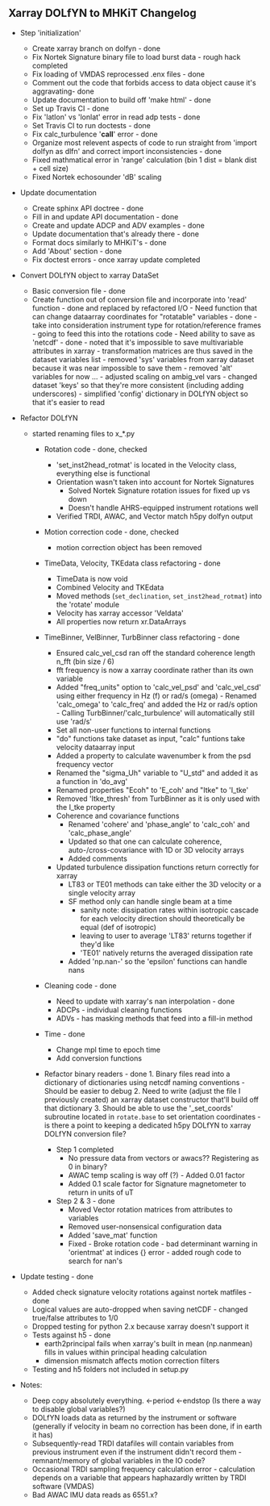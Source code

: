 Xarray DOLfYN to MHKiT Changelog
--------------------------------
- Step 'initialization'
	- Create xarray branch on dolfyn - done
	- Fix Nortek Signature binary file to load burst data - rough hack completed
	- Fix loading of VMDAS reprocessed .enx files - done
	- Comment out the code that forbids access to data object cause it's aggravating- done
	- Update documentation to build off 'make html' - done
	- Set up Travis CI - done
	- Fix 'latlon' vs 'lonlat' error in read adp tests - done
	- Set Travis CI to run doctests - done
	- Fix calc_turbulence '__call__' error - done
	- Organize most relevent aspects of code to run straight from 'import dolfyn as dlfn' and correct import inconsistencies - done
	- Fixed mathmatical error in 'range' calculation (bin 1 dist = blank dist + cell size)
	- Fixed Nortek echosounder 'dB' scaling


- Update documentation
	- Create sphinx API doctree - done
	- Fill in and update API documentation - done
	- Create and update ADCP and ADV examples - done
	- Update documentation that's already there - done
	- Format docs similarly to MHKiT's - done
	- Add 'About' section - done
	- Fix doctest errors - once xarray update completed
	
- Convert DOLfYN object to xarray DataSet
	- Basic conversion file - done
	- Create function out of conversion file and incorporate into 'read' function - done and replaced by refactored I/O
			- Need function that can change dataarray coordinates for "rotatable" variables - done
				- take into consideration instrument type for rotation/reference frames
				- going to feed this into the rotations code
			- Need ability to save as 'netcdf' - done
				- noted that it's impossible to save multivariable attributes in xarray
				- transformation matrices are thus saved in the dataset variables list
			- removed 'sys' variables from xarray dataset because it was near impossible to save them
			- removed 'alt' variables for now ...
			- adjusted scaling on ambig_vel vars
			- changed dataset 'keys' so that they're more consistent (including adding underscores)
			- simplified 'config' dictionary in DOLfYN object so that it's easier to read
	
- Refactor DOLfYN
	- started renaming files to x_*.py
		- Rotation code - done, checked
			- 'set_inst2head_rotmat' is located in the Velocity class, everything else is functional
			- Orientation wasn't taken into account for Nortek Signatures
				- Solved Nortek Signature rotation issues for fixed up vs down 
				- Doesn't handle AHRS-equipped instrument rotations well
			- Verified TRDI, AWAC, and Vector match h5py dolfyn output
				
		- Motion correction code - done, checked
			- motion correction object has been removed
			
		- TimeData, Velocity, TKEdata class refactoring - done
			- TimeData is now void
			- Combined Velocity and TKEdata
			- Moved methods (`set_declination`, `set_inst2head_rotmat`) into the 'rotate' module
			- Velocity has xarray accessor 'Veldata'
			- All properties now return xr.DataArrays
			
		- TimeBinner, VelBinner, TurbBinner class refactoring - done
			- Ensured calc_vel_csd ran off the standard coherence length n_fft (bin size / 6)
			- fft frequency is now a xarray coordinate rather than its own variable
			- Added "freq_units" option to 'calc_vel_psd' and 'calc_vel_csd' using either frequency in Hz (f) or rad/s (omega)
					- Renamed 'calc_omega' to 'calc_freq' and added the Hz or rad/s option
					- Calling TurbBinner/'calc_turbulence' will automatically still use 'rad/s'
			- Set all non-user functions to internal functions
			- "do" functions take dataset as input, "calc" funtions take velocity dataarray input
			- Added a property to calculate wavenumber k from the psd frequency vector
			- Renamed the "sigma_Uh" variable to "U_std" and added it as a function in 'do_avg'
			- Renamed properties "Ecoh" to 'E_coh' and "Itke" to 'I_tke'
			- Removed 'Itke_thresh' from TurbBinner as it is only used with the I_tke property
			- Coherence and covariance functions
				- Renamed 'cohere' and 'phase_angle' to 'calc_coh' and 'calc_phase_angle'
				- Updated so that one can calculate coherence, auto-/cross-covariance with 1D or 3D velocity arrays
				- Added comments
			- Updated turbulence dissipation functions return correctly for xarray
				- LT83 or TE01 methods can take either the 3D velocity or a single velocity array
				- SF method only can handle single beam at a time
					- sanity note: dissipation rates within isotropic cascade for each velocity direction should theoretically be equal (def of isotropic)
					- leaving to user to average 'LT83' returns together if they'd like
					- 'TE01' natively returns the averaged dissipation rate
				- Added 'np.nan-' so the 'epsilon' functions can handle nans

		- Cleaning code - done
			- Need to update with xarray's nan interpolation - done
			- ADCPs - individual cleaning functions
			- ADVs - has masking methods that feed into a fill-in method
			
		- Time - done
			- Change mpl time to epoch time
			- Add conversion functions
			
		- Refactor binary readers - done
				1. Binary files read into a dictionary of dictionaries using netcdf naming conventions
					- Should be easier to debug
				2. Need to write (adjust the file I previously created) an xarray dataset constructor that'll build off that dictionary
				3. Should be able to use the '_set_coords' subroutine located in `rotate.base` to set orientation coordinates
				- is there a point to keeping a dedicated h5py DOLfYN to xarray DOLfYN conversion file?
			- Step 1 completed
				- No pressure data from vectors or awacs?? Registering as 0 in binary?
				- AWAC temp scaling is way off (?) - Added 0.01 factor
				- Added 0.1 scale factor for Signature magnetometer to return in units of uT
			- Step 2 & 3 - done
				- Moved Vector rotation matrices from attributes to variables
				- Removed user-nonsensical configuration data
				- Added 'save_mat' function
				- Fixed - Broke rotation code - bad determinant warning in 'orientmat' at indices {} error - added rough code to search for nan's

- Update testing - done
	- Added check signature velocity rotations against nortek matfiles - done
	- Logical values are auto-dropped when saving netCDF - changed true/false attributes to 1/0
	- Dropped testing for python 2.x because xarray doesn't support it
	- Tests against h5 - done
		- earth2principal fails when xarray's built in mean (np.nanmean) fills in values within principal heading calculation
		- dimension mismatch affects motion correction filters
	- Testing and h5 folders not included in setup.py


- Notes:
	- Deep copy absolutely everything. <-period <-endstop (Is there a way to disable global variables?)
	- DOLfYN loads data as returned by the instrument or software (generally if velocity in beam no correction has been done, if in earth it has)
	- Subsequently-read TRDI datafiles will contain variables from previous instrument even if the instrument didn't record them - remnant/memory of global variables in the IO code?
	- Occasional TRDI sampling frequency calculation error - calculation depends on a variable that appears haphazardly written by TRDI software (VMDAS)
	- Bad AWAC IMU data reads as 6551.x?
	